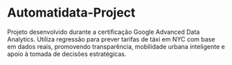 # Automatidata-Project
Projeto desenvolvido durante a certificação Google Advanced Data Analytics. Utiliza regressão para prever tarifas de táxi em NYC com base em dados reais, promovendo transparência, mobilidade urbana inteligente e apoio à tomada de decisões estratégicas.
